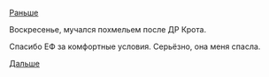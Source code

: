 [Раньше](2019.07.13.md)

Воскресенье, мучался похмельем после ДР Крота.

Спасибо ЕФ за комфортные условия. Серьёзно, она меня спасла.

[Дальше](2019.07.15.md)
